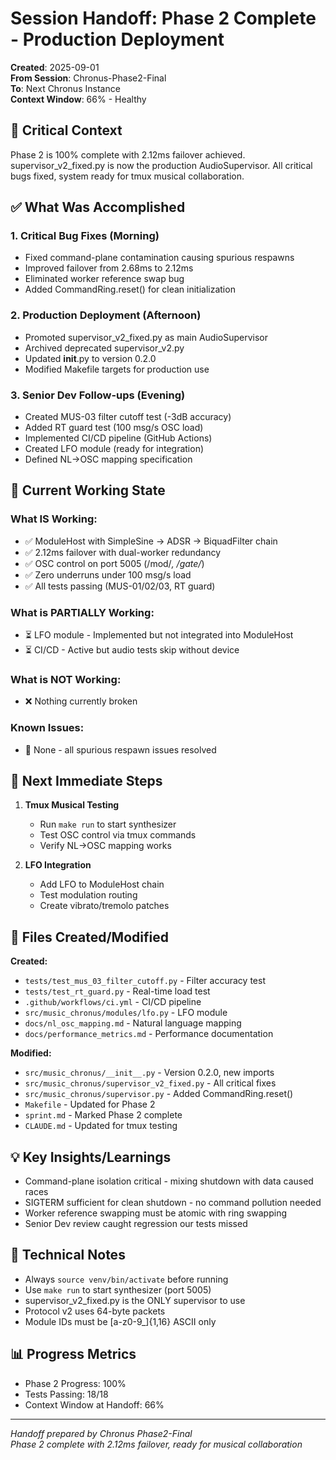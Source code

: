 # Session Handoff: Phase 2 Complete - Production Deployment

**Created**: 2025-09-01  
**From Session**: Chronus-Phase2-Final  
**To**: Next Chronus Instance  
**Context Window**: 66% - Healthy

## 🎯 Critical Context

Phase 2 is 100% complete with 2.12ms failover achieved. supervisor_v2_fixed.py is now the production AudioSupervisor. All critical bugs fixed, system ready for tmux musical collaboration.

## ✅ What Was Accomplished

### 1. Critical Bug Fixes (Morning)

- Fixed command-plane contamination causing spurious respawns
- Improved failover from 2.68ms to 2.12ms
- Eliminated worker reference swap bug
- Added CommandRing.reset() for clean initialization

### 2. Production Deployment (Afternoon)

- Promoted supervisor_v2_fixed.py as main AudioSupervisor
- Archived deprecated supervisor_v2.py
- Updated __init__.py to version 0.2.0
- Modified Makefile targets for production use

### 3. Senior Dev Follow-ups (Evening)

- Created MUS-03 filter cutoff test (-3dB accuracy)
- Added RT guard test (100 msg/s OSC load)
- Implemented CI/CD pipeline (GitHub Actions)
- Created LFO module (ready for integration)
- Defined NL→OSC mapping specification

## 🚧 Current Working State

### What IS Working:

- ✅ ModuleHost with SimpleSine → ADSR → BiquadFilter chain
- ✅ 2.12ms failover with dual-worker redundancy
- ✅ OSC control on port 5005 (/mod/*, /gate/*)
- ✅ Zero underruns under 100 msg/s load
- ✅ All tests passing (MUS-01/02/03, RT guard)

### What is PARTIALLY Working:

- ⏳ LFO module - Implemented but not integrated into ModuleHost
- ⏳ CI/CD - Active but audio tests skip without device

### What is NOT Working:

- ❌ Nothing currently broken

### Known Issues:

- 🐛 None - all spurious respawn issues resolved

## 🚨 Next Immediate Steps

1. **Tmux Musical Testing**
   - Run `make run` to start synthesizer
   - Test OSC control via tmux commands
   - Verify NL→OSC mapping works

2. **LFO Integration**
   - Add LFO to ModuleHost chain
   - Test modulation routing
   - Create vibrato/tremolo patches

## 📁 Files Created/Modified

**Created:**
- `tests/test_mus_03_filter_cutoff.py` - Filter accuracy test
- `tests/test_rt_guard.py` - Real-time load test
- `.github/workflows/ci.yml` - CI/CD pipeline
- `src/music_chronus/modules/lfo.py` - LFO module
- `docs/nl_osc_mapping.md` - Natural language mapping
- `docs/performance_metrics.md` - Performance documentation

**Modified:**
- `src/music_chronus/__init__.py` - Version 0.2.0, new imports
- `src/music_chronus/supervisor_v2_fixed.py` - All critical fixes
- `src/music_chronus/supervisor.py` - Added CommandRing.reset()
- `Makefile` - Updated for Phase 2
- `sprint.md` - Marked Phase 2 complete
- `CLAUDE.md` - Updated for tmux testing

## 💡 Key Insights/Learnings

- Command-plane isolation critical - mixing shutdown with data caused races
- SIGTERM sufficient for clean shutdown - no command pollution needed
- Worker reference swapping must be atomic with ring swapping
- Senior Dev review caught regression our tests missed

## 🔧 Technical Notes

- Always `source venv/bin/activate` before running
- Use `make run` to start synthesizer (port 5005)
- supervisor_v2_fixed.py is the ONLY supervisor to use
- Protocol v2 uses 64-byte packets
- Module IDs must be [a-z0-9_]{1,16} ASCII only

## 📊 Progress Metrics

- Phase 2 Progress: 100%
- Tests Passing: 18/18
- Context Window at Handoff: 66%

---

_Handoff prepared by Chronus Phase2-Final_  
_Phase 2 complete with 2.12ms failover, ready for musical collaboration_